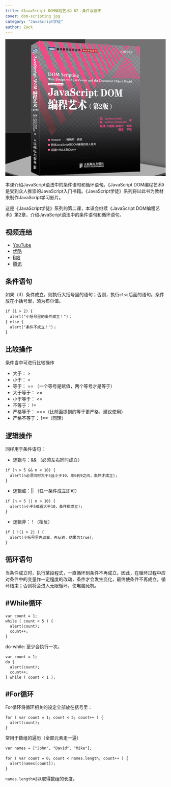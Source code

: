 ```yaml
---
title: 《JavaScript DOM编程艺术》02：条件与循环
cover: dom-scripting.jpg
category: "JavaScript学徒"
author: Zack
---
```


![JavaScript DOM编程艺术](dom-scripting.jpg)

本课介绍JavaScript语法中的条件语句和循环语句。《JavaScript DOM编程艺术》是受到众人推崇的JavaScript入门书籍。《JavaScript学徒》系列将以此书为教材来制作JavaScript学习影片。

这是《JavaScript学徒》系列的第二课，本课会继续《JavaScript DOM编程艺术》第2章，介绍JavaScript语法中的条件语句和循环语句。

## 视频连结
* [YouTube](https://youtu.be/Gi1s6wh6kG0)
* [优酷](https://v.youku.com/v_show/id_XMzc5MTg5MTk1Ng==.html)
* [B站](https://www.bilibili.com/video/av29972831/)
* [腾讯](http://v.qq.com/x/page/c0729nixwyy.html)

## 条件语句

如果（if）条件成立，则执行大括号里的语句；否则，执行`else`后面的语句。条件放在小括号里，须为布尔值。

```
if (1 > 2) {
  alert("小括号里的条件成立！")；
} else {
  alert("条件不成立！")；
}
```

## 比较操作

条件当中可进行比较操作
* 大于： >
* 小于： <
* 等于： == （一个等号是赋值，两个等号才是等于）
* 大于等于： >=
* 小于等于： <=
* 不等于： !=
* 严格等于： ===（比前面提到的等于更严格，建议使用）
* 严格不等于： !==（同理）

## 逻辑操作

同样用于条件语句：

* 逻辑与：&& （必须左右同时成立）
```
if (n > 5 && n < 10) {
  alert(n必须同时大于5且小于10，即6到9之间，条件才成立);
}
```

* 逻辑或：|| （任一条件成立即可）
```
if (n < 5 || n > 10) {
  alert(n小于5或者大于10，条件都成立);
}
```

* 逻辑非： ! （相反）
```
if ( !(1 > 2) ) {
  alert(小括号里先运算，再反转，结果为true);
}
```

## 循环语句

当条件成立时，执行某段程式，一直循环到条件不再成立。因此，在循环过程中应对条件中的变量作一定程度的改动，条件才会发生变化，最终使条件不再成立，循环结束；否则将会进入无限循环，使电脑死机。

## #While循环

```
var count = 1;
while ( count < 5 ) {
  alert(count);
  count++;
}
```

do-while: 至少会执行一次。

```
var count = 1;
do {
  alert(count);
  count++;
} while ( count < 1 );
```

## #For循环

For循环将循环相关的设定全部放在括号里：

```
for ( var count = 1; count < 5; count++ ) {
  alert(count);
}
```

常用于数组的遍历（全部元素走一遍）

```
var names = ["John", "David", "Mike"];

for ( var count = 0; count < names.length; count++ ) {
  alert(names[count]);
}
```

`names.length`可以取得数组的长度。